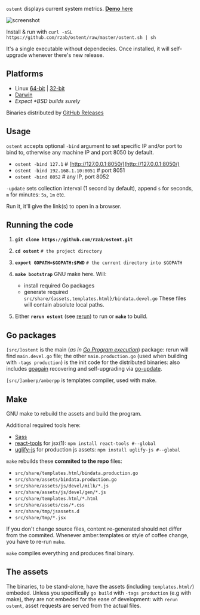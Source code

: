 `ostent` displays current system metrics. [**Demo** here](http://demo.ostrost.com/)

![screenshot](https://www.ostrost.com/ostent/screenshot.png)

Install & run with `curl -sSL https://github.com/rzab/ostent/raw/master/ostent.sh | sh`

It's a single executable without dependecies. Once installed,
it will self-upgrade whenever there's new release.

Platforms
---------

   - Linux [64-bit](https://github.com/rzab/ostent/releases/download/v0.1.8/Linux.x86_64) | [32-bit](https://github.com/rzab/ostent/releases/download/v0.1.8/Linux.i686)
   - [Darwin](https://github.com/rzab/ostent/releases/download/v0.1.8/Darwin.x86_64)
   - _Expect \*BSD builds surely_

Binaries distributed by [GitHub Releases](https://github.com/rzab/ostent/releases)

Usage
-----

`ostent` accepts optional `-bind` argument to set specific IP and/or port to bind to, otherwise any machine IP and port 8050 by default.

   - `ostent -bind 127.1` # [http://127.0.0.1:8050/](http://127.0.0.1:8050/)
   - `ostent -bind 192.168.1.10:8051` # port 8051
   - `ostent -bind 8052` # any IP, port 8052

`-update` sets collection interval (1 second by default), append `s` for seconds, `m` for minutes: `5s`, `1m` etc.

Run it, it'll give the link(s) to open in a browser.

Running the code
----------------

1. **`git clone https://github.com/rzab/ostent.git`**

2. **`cd ostent`** `# the project directory`

3. **`export GOPATH=$GOPATH:$PWD`** `# the current directory into $GOPATH`

4. **`make bootstrap`**
   GNU make here. Will:
   - install required Go packages
   - generate required `src/share/{assets,templates.html}/bindata.devel.go`
     These files will contain absolute local paths.

5. Either **`rerun ostent`** (see [rerun](https://github.com/skelterjohn/rerun)) to run or **`make`** to build.

Go packages
-----------

`[src/]ostent` is the main (_as in [Go Program execution](http://golang.org/ref/spec#Program_execution)_) package:
rerun will find `main.devel.go` file; the other `main.production.go` (used when building with `-tags production`)
is the init code for the distributed binaries: also includes
[goagain](https://github.com/rcrowley/goagain) recovering and self-upgrading via [go-update](https://github.com/inconshreveable/go-update).

`[src/]amberp/amberpp` is templates compiler, used with make.

Make
----

GNU make to rebuild the assets and build the program.

Additional required tools here:
- [Sass](http://sass-lang.com/install)
- [react-tools](https://www.npmjs.org/package/react-tools) for jsx(1): `npm install react-tools #--global`
- [uglify-js](https://www.npmjs.org/package/uglify-js) for production js assets:  `npm install uglify-js #--global`

`make` rebuilds these **commited to the repo** files:
- `src/share/templates.html/bindata.production.go`
- `src/share/assets/bindata.production.go`
- `src/share/assets/js/devel/milk/*.js`
- `src/share/assets/js/devel/gen/*.js`
- `src/share/templates.html/*.html`
- `src/share/assets/css/*.css`
- `src/share/tmp/jsassets.d`
- `src/share/tmp/*.jsx`

If you don't change source files, content re-generated should not differ from the commited.
Whenever amber.templates or style of coffee change, you have to re-run `make`.

`make` compiles everything and produces final binary.

The assets
----------

The binaries, to be stand-alone, have the assets (including `templates.html/`) embeded.
Unless you specifically `go build` with `-tags production` (e.g with make),
they are not embeded for the ease of development:
with `rerun ostent`, asset requests are served from the actual files.
